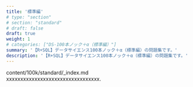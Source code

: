 ```yaml
---
title: '標準編'
# type: "section"
# section: "standard"
# draft: false
draft: true
weight: 1
# categories: ["DS-100本ノック＋α（標準編）"]
summary: '【R+SQL】データサイエンス100本ノック＋α（標準編）の問題集です。'
description: '【R+SQL】データサイエンス100本ノック＋α（標準編）の問題集です。'
---
```


content/100k/standard/_index.md  
xxxxxxxxxxxxxxxxxxxxxxxxxxxxxxxxx.

